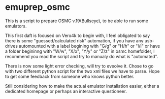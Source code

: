 # emuprep_osmc
This is a script to prepare OSMC v.19(Bullseye), to be able to run some emulators. 

This first daft is focused on Vero4k to begin with, I feel obligated to say there is some "guessed/calculated risk" automation, if you have any usb-drives automounted with a label begining with "G/g" or "H/h" or "I/i" or have a folder begininng with "W/w", "X/x", "Y/y" or "Z/z" in osmc homefolder, I recommend you read the script and try to manualy do what is "automated".

There is now some light error checking, will try to eveolve it. Chose to go with two different python script for the two xml files we have to parse. Hope to get some feedback from someone who knows python better.

Still considering how to make the actual emulator installation easier, either a dedicated homepage or perhaps an interactive questioneer.
